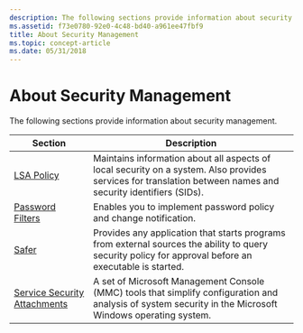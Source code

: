 ```yaml
---
description: The following sections provide information about security management.SectionDescriptionLSA PolicyMaintains information about all aspects of local security on a system.
ms.assetid: f73e0780-92e0-4c48-bd40-a961ee47fbf9
title: About Security Management
ms.topic: concept-article
ms.date: 05/31/2018
---
```


# About Security Management

The following sections provide information about security management.



| Section                                                                     | Description                                                                                                                                                             |
|-----------------------------------------------------------------------------|-------------------------------------------------------------------------------------------------------------------------------------------------------------------------|
| [LSA Policy](lsa-policy.md)<br/>                                     | Maintains information about all aspects of local security on a system. Also provides services for translation between names and security identifiers (SIDs).<br/> |
| [Password Filters](password-filters.md)<br/>                         | Enables you to implement password policy and change notification.<br/>                                                                                            |
| [Safer](safer.md)<br/>                                               | Provides any application that starts programs from external sources the ability to query security policy for approval before an executable is started.<br/>       |
| [Service Security Attachments](service-security-attachments.md)<br/> | A set of Microsoft Management Console (MMC) tools that simplify configuration and analysis of system security in the Microsoft Windows operating system.<br/>     |



 

 

 





